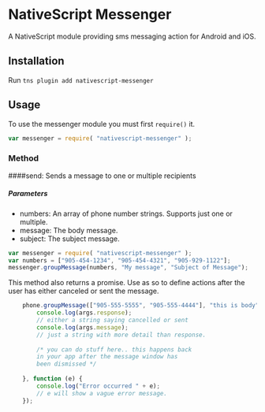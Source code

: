 # NativeScript Messenger

A NativeScript module providing sms messaging action for Android and iOS.

## Installation

Run `tns plugin add nativescript-messenger`

## Usage

To use the messenger module you must first `require()` it.

```js
var messenger = require( "nativescript-messenger" );
```

### Method

####send: Sends a message to one or multiple recipients

##### Parameters
* numbers: An array of phone number strings. Supports just one or multiple.
* message: The body message.
* subject: The subject message.

```js
var messenger = require( "nativescript-messenger" );
var numbers = ["905-454-1234", "905-454-4321", "905-929-1122"];
messenger.groupMessage(numbers, "My message", "Subject of Message");
```

This method also returns a promise. Use as so to define actions after the user has either canceled or sent the message.

```js
    phone.groupMessage(["905-555-5555", "905-555-4444"], "this is body").then(function(args){
        console.log(args.response); 
        // either a string saying cancelled or sent
        console.log(args.message); 
        // just a string with more detail than response.
        
        /* you can do stuff here.. this happens back 
        in your app after the message window has 
        been dismissed */        
        
    }, function (e) {
        console.log("Error occurred " + e); 
        // e will show a vague error message.
    });    
```